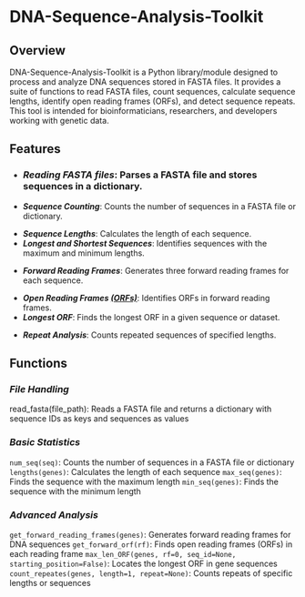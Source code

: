 # DNA-Sequence-Analysis-Toolkit

## Overview
DNA-Sequence-Analysis-Toolkit is a Python library/module designed to process and analyze DNA sequences stored in FASTA files. It provides a suite of functions to read FASTA files, count sequences, calculate sequence lengths, identify open reading frames (ORFs), and detect sequence repeats. This tool is intended for bioinformaticians, researchers, and developers working with genetic data.

## Features
* ### ***Reading FASTA files***: Parses a FASTA file and stores sequences in a dictionary.<br/>
+ ***Sequence Counting***: Counts the number of sequences in a FASTA file or dictionary.<br/>
- ***Sequence Lengths***: Calculates the length of each sequence.<br/>
- ***Longest and Shortest Sequences***: Identifies sequences with the maximum and minimum lengths.<br/>
+ ***Forward Reading Frames***: Generates three forward reading frames for each sequence.<br/>
* ***Open Reading Frames <ins>(ORFs)</ind>***: Identifies ORFs in forward reading frames.<br/>
* ***Longest ORF***: Finds the longest ORF in a given sequence or dataset.<br/>
- ***Repeat Analysis***: Counts repeated sequences of specified lengths.<br/>

## Functions
### ***File Handling***<br/>
read_fasta(file_path): Reads a FASTA file and returns a dictionary with sequence IDs as keys and sequences as values

### ***Basic Statistics***<br/>
`num_seq(seq)`: Counts the number of sequences in a FASTA file or dictionary
`lengths(genes)`: Calculates the length of each sequence
`max_seq(genes)`: Finds the sequence with the maximum length
`min_seq(genes)`: Finds the sequence with the minimum length

### ***Advanced Analysis***<br/>
`get_forward_reading_frames(genes)`: Generates forward reading frames for DNA sequences
`get_forward_orf(rf)`: Finds open reading frames (ORFs) in each reading frame
`max_len_ORF(genes, rf=0, seq_id=None, starting_position=False)`: Locates the longest ORF in gene sequences
`count_repeates(genes, length=1, repeat=None)`: Counts repeats of specific lengths or sequences
